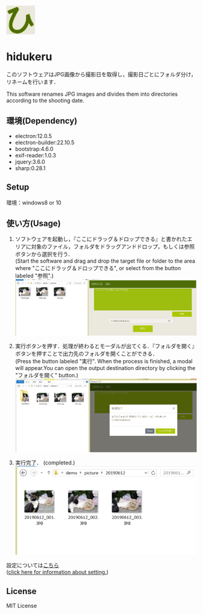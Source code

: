 <img src="src/image/icon.png" alt="logo" style="zoom:25%;" />

# hidukeru
このソフトウェアはJPG画像から撮影日を取得し，撮影日ごとにフォルダ分け，リネームを行います．

This software renames JPG images and divides them into directories according to the shooting date.

## 環境(Dependency)
- electron:12.0.5
- electron-builder:22.10.5
- bootstrap:4.6.0
- exif-reader:1.0.3
- jquery:3.6.0
- sharp:0.28.1


## Setup
環境：windows8 or 10


## 使い方(Usage)
1. ソフトウェアを起動し，『ここにドラッグ＆ドロップできる』と書かれたエリアに対象のファイル，フォルダをドラッグアンドドロップ，もしくは参照ボタンから選択を行う．  
(Start the software and drag and drop the target file or folder to the area where "ここにドラッグ＆ドロップできる", or select from the button labeled "参照".)
![selected](img/selected.PNG)

2. 実行ボタンを押す．処理が終わるとモーダルが出てくる．『フォルダを開く』ボタンを押すことで出力先のフォルダを開くことができる．  
(Press the button labeled "実行". When the process is finished, a modal will appear.You can open the output destination directory by clicking the "フォルダを開く" button.)
![executed](img/executed.PNG)

3. 実行完了．
(completed.)
![result](img/result.PNG)

設定については[こちら](about_config.md)  
([click here for information about setting.](about_config_EN.md))


## License

MIT License
